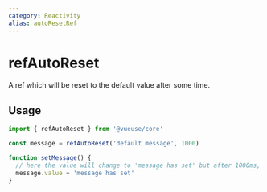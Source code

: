 ```yaml
---
category: Reactivity
alias: autoResetRef
---
```


# refAutoReset

A ref which will be reset to the default value after some time.

## Usage

```ts
import { refAutoReset } from '@vueuse/core'

const message = refAutoReset('default message', 1000)

function setMessage() {
  // here the value will change to 'message has set' but after 1000ms, it will change to 'default message'
  message.value = 'message has set'
}
```
